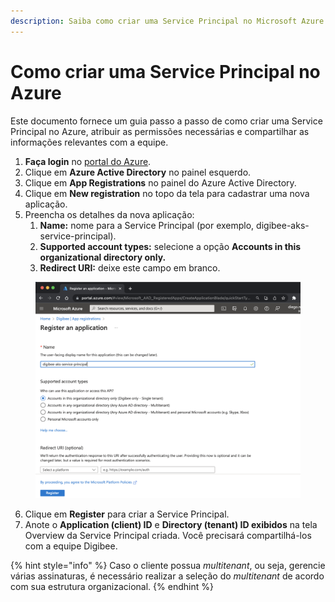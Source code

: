 ```yaml
---
description: Saiba como criar uma Service Principal no Microsoft Azure
---
```


# Como criar uma Service Principal no Azure

Este documento fornece um guia passo a passo de como criar uma Service Principal no Azure, atribuir as permissões necessárias e compartilhar as informações relevantes com a equipe.

1. **Faça login** no [portal do Azure](https://portal.azure.com/).
2. Clique em **Azure Active Directory** no painel esquerdo.
3. Clique em **App Registrations** no painel do Azure Active Directory.
4. Clique em **New registration** no topo da tela para cadastrar uma nova aplicação.
5. Preencha os detalhes da nova aplicação:
   1. **Name:** nome para a Service Principal (por exemplo, digibee-aks-service-principal).
   2. **Supported account types:** selecione a opção **Accounts in this organizational directory only.**&#x20;
   3. **Redirect URI:** deixe este campo em branco.



<figure><img src="../../../.gitbook/assets/Untitled (21).png" alt=""><figcaption></figcaption></figure>

6. Clique em **Register** para criar a Service Principal.
7. Anote o **Application (client) ID** e **Directory (tenant) ID exibidos** na tela Overview da Service Principal criada. Você precisará compartilhá-los com a equipe Digibee.

{% hint style="info" %}
Caso o cliente possua _multitenant_, ou seja, gerencie várias assinaturas, é necessário realizar a seleção do _multitenant_ de acordo com sua estrutura organizacional.
{% endhint %}
